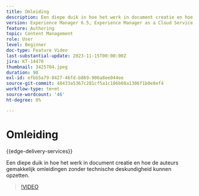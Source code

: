 ```yaml
---
title: Omleiding
description: Een diepe duik in hoe het werk in document creatie en hoe de auteurs gemakkelijk omleidingen zonder technische deskundigheid kunnen opzetten.
version: Experience Manager 6.5, Experience Manager as a Cloud Service
feature: Authoring
topic: Content Management
role: User
level: Beginner
doc-type: Feature Video
last-substantial-update: 2023-11-15T00:00:00Z
jira: KT-14470
thumbnail: 3425704.jpeg
duration: 98
exl-id: efbb5a79-0427-46fd-b869-906a8ee044ee
source-git-commit: 48433a5367c281cf5a1c106b08a1306f1b0e8ef4
workflow-type: tm+mt
source-wordcount: '46'
ht-degree: 0%

---
```


# Omleiding

{{edge-delivery-services}}

Een diepe duik in hoe het werk in document creatie en hoe de auteurs gemakkelijk omleidingen zonder technische deskundigheid kunnen opzetten.

>[!VIDEO](https://video.tv.adobe.com/v/3425704/?learn=on)
